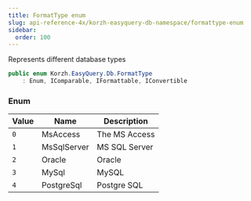 ```yaml
---
title: FormatType enum
slug: api-reference-4x/korzh-easyquery-db-namespace/formattype-enum
sidebar:
  order: 100
---
```


Represents different database types
```csharp
public enum Korzh.EasyQuery.Db.FormatType
    : Enum, IComparable, IFormattable, IConvertible

```

### Enum

| Value | Name | Description | 
| --- | --- | --- | 
| `0` | MsAccess | The MS Access | 
| `1` | MsSqlServer | MS SQL Server | 
| `2` | Oracle | Oracle | 
| `3` | MySql | MySQL | 
| `4` | PostgreSql | Postgre SQL |
